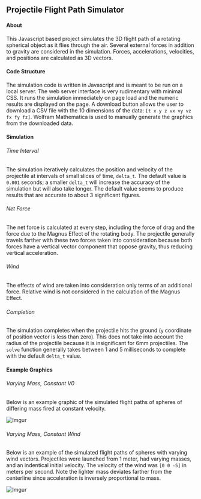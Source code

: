 ## Projectile Flight Path Simulator
#### About
This Javascript based project simulates the 3D flight path of a rotating spherical object as it flies 
through the air. Several external forces in addition to gravity are considered in the simulation.
Forces, accelerations, velocities, and positions are calculated as 3D vectors.


#### Code Structure
The simulation code is written in Javascript and is meant to be run on a local server. The web server interface
is very rudimentary with minimal CSS. It runs the simulation immediately on page load and the 
numeric results are displayed on the page. A download button allows the user to download a CSV file
with the 10 dimensions of the data: `[t x y z vx vy vz fx fy fz]`.
Wolfram Mathematica is used to manually generate the graphics from the downloaded data.


#### Simulation
###### Time Interval
The simulation iteratively calculates the position and velocity of the projectile at intervals
of small slices of time, `delta_t`. The default value is `0.001` seconds; a smaller `delta_t` will increase
the accuracy of the simulation but will also take longer. The default value seems to produce results that are
accurate to about 3 significant figures. 

###### Net Force
The net force is calculated at every step, including the force of drag and the force due to the
Magnus Effect of the rotating body. The projectile generally travels farther with these two forces
taken into consideration because both forces have a vertical vector component that oppose gravity,
thus reducing vertical acceleration. 

###### Wind
The effects of wind are taken into consideration only terms of an additional force. Relative wind is not considered in the calculation of the Magnus Effect. 

###### Completion
The simulation completes when the projectile hits the ground (`y` coordinate of position vector
is less than zero). This does not take into account the radius of the projectile because it is 
insignificant for 6mm projectiles. The `solve` function generally takes between 1 and 5 milliseconds 
to complete with the default `delta_t` value. 


#### Example Graphics
###### Varying Mass, Constant V0
Below is an example graphic of the simulated flight paths of spheres of differing mass fired at constant velocity. 

![Imgur](https://i.imgur.com/b7NUqEH.jpg)


###### Varying Mass, Constant Wind
Below is an example of the simulated flight paths of spheres with varying wind vectors. Projectiles were launched from 1 meter, had varying masses, and an indentical initial velocity. The velocity of the wind was `[0 0 -5]` in meters per second. Note the lighter mass deviates farther from the centerline since acceleration is inversely proportional to mass. 

![Imgur](https://i.imgur.com/yh0Mn3y.jpg)
